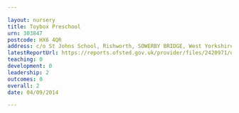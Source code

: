 ```yaml
---

layout: nursery
title: Toybox Preschool
urn: 303847
postcode: HX6 4QR
address: c/o St Johns School, Rishworth, SOWERBY BRIDGE, West Yorkshire, HX6 4QR
latestReportUrl: https://reports.ofsted.gov.uk/provider/files/2420971/urn/303847.pdf
teaching: 0
development: 0
leadership: 2
outcomes: 0
overall: 2
date: 04/09/2014

---
```

